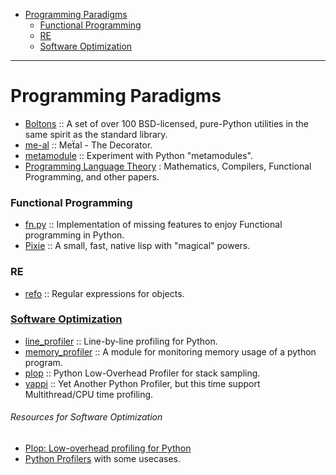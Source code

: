 + [Programming Paradigms](#programming-paradigms)
   + [Functional Programming](#functional-programming)
   + [RE](#re)
   + [Software Optimization](#software-optimization)

----

# Programming Paradigms
+ [Boltons](https://github.com/mahmoud/boltons) :: A set of over 100 BSD-licensed, pure-Python utilities in the same spirit as the standard library.
+ [me-al](https://github.com/dabeaz/me-al) :: Meẗal - The Decorator.
+ [metamodule](https://github.com/njsmith/metamodule) :: Experiment with Python "metamodules". 
+ [Programming Language Theory](https://github.com/steshaw/plt-study) : Mathematics, Compilers, Functional Programming, and other papers.

### Functional Programming 
+ [fn.py](https://github.com/kachayev/fn.py) :: Implementation of missing features to enjoy Functional programming in Python.
+ [Pixie](https://github.com/pixie-lang/pixie) :: A small, fast, native lisp with "magical" powers.

### RE
+ [refo](https://github.com/machinalis/refo) :: Regular expressions for objects. 

### [Software Optimization](https://en.wikipedia.org/wiki/Category:Software_optimization) 
+ [line_profiler](https://github.com/rkern/line_profiler) :: Line-by-line profiling for Python. 
+ [memory_profiler](https://pypi.python.org/pypi/memory_profiler) :: A module for monitoring memory usage of a python program.
+ [plop](https://github.com/bdarnell/plop) :: Python Low-Overhead Profiler for stack sampling. 
+ [yappi](https://code.google.com/p/yappi/) :: Yet Another Python Profiler, but this time support Multithread/CPU time profiling.

###### Resources for Software Optimization
+ [Plop: Low-overhead profiling for Python](https://blogs.dropbox.com/tech/2012/07/plop-low-overhead-profiling-for-python/)
+ [Python Profilers](http://pansop.com/1003/) with some usecases.




